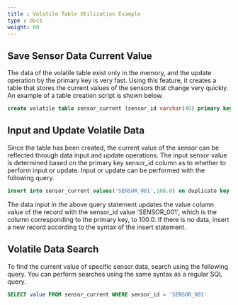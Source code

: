 ```yaml
---
title : Volatile Table Utilization Example
type : docs
weight: 60
---
```


##  Save Sensor Data Current Value

The data of the volatile table exist only in the memory, and the update operation by the primary key is very fast. Using this feature, it creates a table that stores the current values ​​of the sensors that change very quickly. An example of a table creation script is shown below.

```sql
create volatile table sensor_current (sensor_id varchar(40) primary key, value double);
```


##  Input and Update Volatile Data

Since the table has been created, the current value of the sensor can be reflected through data input and update operations. The input sensor value is determined based on the primary key sensor_id column as to whether to perform input or update. Input or update can be performed with the following query.

```sql
insert into sensor_current values('SENSOR_001',100.0) on duplicate key update set value=100.0;
```

The data input in the above query statement updates the value column value of the record with the sensor_id value 'SENSOR_001', which is the column corresponding to the primary key, to 100.0. If there is no data, insert a new record according to the syntax of the insert statement.

##  Volatile Data Search

To find the current value of specific sensor data, search using the following query. You can perform searches using the same syntax as a regular SQL query.

```sql
SELECT value FROM sensor_current WHERE sensor_id = 'SENSOR_001'
```